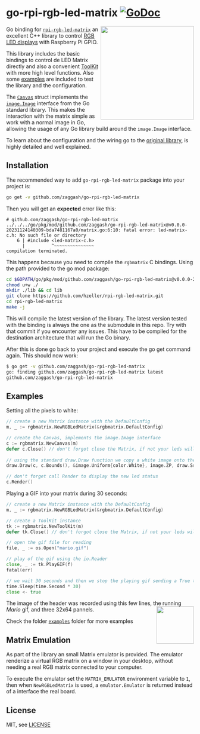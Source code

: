 # go-rpi-rgb-led-matrix [![GoDoc](https://godoc.org/github.com/zaggash/go-rpi-rgb-led-matrix?status.svg)](https://godoc.org/github.com/zaggash/go-rpi-rgb-led-matrix)
<img width="250" src="https://cloud.githubusercontent.com/assets/1573114/20248154/c17c1f2e-a9dd-11e6-805b-bf7d8ee73121.gif" align="right" />

Go binding for [`rpi-rgb-led-matrix`](https://github.com/hzeller/rpi-rgb-led-matrix) an excellent C++ library to control [RGB LED displays](https://learn.adafruit.com/32x16-32x32-rgb-led-matrix/overview) with Raspberry Pi GPIO.

This library includes the basic bindings to control de LED Matrix directly and also a convenient [ToolKit](https://godoc.org/github.com/zaggash/go-rpi-rgb-led-matrix#ToolKit) with more high level functions. Also some [examples](https://github.com/zaggash/go-rpi-rgb-led-matrix/tree/master/examples) are included to test the library and the configuration.

The [`Canvas`](https://godoc.org/github.com/zaggash/go-rpi-rgb-led-matrix#Canvas) struct implements the [`image.Image`](https://golang.org/pkg/image/#Image) interface from the Go standard library. This makes the interaction with the matrix simple as work with a normal image in Go, allowing the usage of any Go library build around the `image.Image` interface.

To learn about the configuration and the wiring go to the [original library](https://github.com/hzeller/rpi-rgb-led-matrix), is highly detailed and well explained. 

Installation
------------

The recommended way to add `go-rpi-rgb-led-matrix` package into your project is:

```sh
go get -v github.com/zaggash/go-rpi-rgb-led-matrix
```

Then you will get an **expected** error like this:

```
# github.com/zaggash/go-rpi-rgb-led-matrix
../../../go/pkg/mod/github.com/zaggash/go-rpi-rgb-led-matrix@v0.0.0-20231124140309-bda7481167a0/matrix.go:6:10: fatal error: led-matrix-c.h: No such file or directory
    6 | #include <led-matrix-c.h>
      |          ^~~~~~~~~~~~~~~~
compilation terminated.
```

This happens because you need to compile the `rgbmatrix` C bindings. Using the path provided to the go mod package:
```sh
cd $GOPATH/go/pkg/mod/github.com/zaggash/go-rpi-rgb-led-matrix@v0.0.0-20180401002551-b26063b3169a/
chmod u+w ./
mkdir ./lib && cd lib
git clone https://github.com/hzeller/rpi-rgb-led-matrix.git
cd rpi-rgb-led-matrix
make -j
```

This will compile the latest version of the library. The latest version tested with the binding is always the one as the submodule in this repo. Try with that commit if you encounter any issues.
This have to be compiled for the destination architecture that will run the Go binary.

After this is done go back to your project and execute the go get command again. This should now work:

```sh
$ go get -v github.com/zaggash/go-rpi-rgb-led-matrix
go: finding github.com/zaggash/go-rpi-rgb-led-matrix latest
github.com/zaggash/go-rpi-rgb-led-matrix
```

Examples
--------

Setting all the pixels to white:

```go
// create a new Matrix instance with the DefaultConfig
m, _ := rgbmatrix.NewRGBLedMatrix(&rgbmatrix.DefaultConfig)

// create the Canvas, implements the image.Image interface
c := rgbmatrix.NewCanvas(m)
defer c.Close() // don't forgot close the Matrix, if not your leds will remain on
 
// using the standard draw.Draw function we copy a white image onto the Canvas
draw.Draw(c, c.Bounds(), &image.Uniform{color.White}, image.ZP, draw.Src)

// don't forget call Render to display the new led status
c.Render()
``` 

Playing a GIF into your matrix during 30 seconds:

```go
// create a new Matrix instance with the DefaultConfig
m, _ := rgbmatrix.NewRGBLedMatrix(&rgbmatrix.DefaultConfig)

// create a ToolKit instance
tk := rgbmatrix.NewToolKit(m)
defer tk.Close() // don't forgot close the Matrix, if not your leds will remain on

// open the gif file for reading
file, _ := os.Open("mario.gif")

// play of the gif using the io.Reader
close, _ := tk.PlayGIF(f)
fatal(err)

// we wait 30 seconds and then we stop the playing gif sending a True to the returned chan
time.Sleep(time.Second * 30)
close <- true
```

The image of the header was recorded using this few lines, the running _Mario_ gif, and three 32x64 pannels. 
<img src="https://cloud.githubusercontent.com/assets/1573114/20248173/2e2f97ae-a9de-11e6-95e6-e0548199501d.gif" align="right" width="100" />

Check the folder [`examples`](https://github.com/zaggash/go-rpi-rgb-led-matrix/tree/master/examples) folder for more examples


Matrix Emulation
----------------

As part of the library an small Matrix emulator is provided. The emulator renderize a virtual RGB matrix on a window in your desktop, without needing a real RGB matrix connected to your computer.

To execute the emulator set the `MATRIX_EMULATOR` environment variable to `1`, then when `NewRGBLedMatrix` is used, a `emulator.Emulator` is returned instead of a interface the real board.


License
-------

MIT, see [LICENSE](LICENSE)
